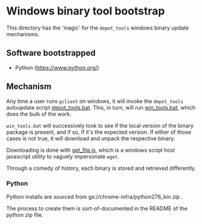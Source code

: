 # Windows binary tool bootstrap

This directory has the 'magic' for the `depot_tools` windows binary update
mechanisms.

## Software bootstrapped
  * Python (https://www.python.org/)

## Mechanism

Any time a user runs `gclient` on windows, it will invoke the `depot_tools`
autoupdate script [depot_tools.bat](../../update_depot_tools.bat). This, in
turn, will run [win_tools.bat](./win_tools.bat), which does the bulk of the
work.

`win_tools.bat` will successively look to see if the local version of the binary
package is present, and if so, if it's the expected version. If either of those
cases is not true, it will download and unpack the respective binary.

Downloading is done with [get_file.js](./get_file.js), which is a windows script
host javascript utility to vaguely impersonate `wget`.

Through a comedy of history, each binary is stored and retrieved differently.

### Python

Python installs are sourced from gs://chrome-infra/python276_bin.zip .

The process to create them is sort-of-documented in the README of the python
zip file.
